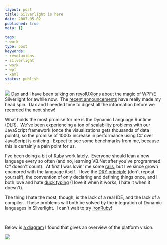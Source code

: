 ```yaml
---
layout: post
title: Silverlight is here
date: 2007-05-02
published: true
meta: {}

tags:
- work
type: post
keywords:
- revoluxions
- silverlight
- work
- wpf
- xaml
status: publish
---
```



[![](http://media.eick.us/2011/05/481294341_40ee0c7950_o.png) Dax](http://www.microsoft.com/Expression/products/overview.aspx?key=blend) and I have been talking on [revolUXions](http://www.revolUXions.com) about the magic of WPF/E Silverlight for awhile now.  The [recent announcements](http://channel9.msdn.com/Showpost.aspx?postid=304508) have really made my head spin.  Dax and I needed time to digest all the information before we recorded the next show!



What holds the most promise for me is the Dynamic Language Runtime (DLR).  [We've](http://www.sss-research.com/) been experiencing a ton of scalability problems with our JavaScript framework (once the visualizations gets thousands of data points), so the promise of 1000x increase in performance using C# over JavaScript is enticing.  Expect to see some benchmarks from me, because this is certainly a pain point for us.



I've been doing a bit of [Ruby](http://blog.andyeick.com/CategoryView,category,Ruby.aspx) work lately.  Everyone should lean a new language every so often (and no, learning VB.Net after you've programmed C# doesn't count).  At first I was lovin' me some [rails](http://www.rubyonrails.org/), but I've since grown enamored with the language itself.  I love the [DRY principle](http://en.wikipedia.org/wiki/Don%27t_repeat_yourself) (don't repeat yourself), the convention of only declaring and defining things once, and I both love and hate [duck typing](http://en.wikipedia.org/wiki/Duck_typing) (I love it when it works, I hate it when it doesn't). 



The thing I hate the most, though, is the lack of a real IDE, and the lack of a compiler.  These problems will both be solved by the integration of Dynamic languages in Silverlight.  I can't wait to try [IronRuby](http://www.iunknown.com/2007/04/introducing_iro.html)!



 



Below is [a diagram](http://download.microsoft.com/download/f/2/e/f2ecc2ad-c498-4538-8a2c-15eb157c00a7/SL_Map_FinalNET.png) I found that gives an overview of the platform vision.



[![](http://media.eick.us/2011/05/481217775_4bff0fd017_m.jpg)](http://download.microsoft.com/download/f/2/e/f2ecc2ad-c498-4538-8a2c-15eb157c00a7/SL_Map_FinalNET.png)

